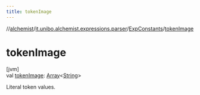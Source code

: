 ```yaml
---
title: tokenImage
---
```

//[alchemist](../../../index.html)/[it.unibo.alchemist.expressions.parser](../index.html)/[ExpConstants](index.html)/[tokenImage](token-image.html)



# tokenImage



[jvm]\
val [tokenImage](token-image.html): [Array](https://kotlinlang.org/api/latest/jvm/stdlib/kotlin/-array/index.html)<[String](https://docs.oracle.com/javase/8/docs/api/java/lang/String.html)>



Literal token values.




